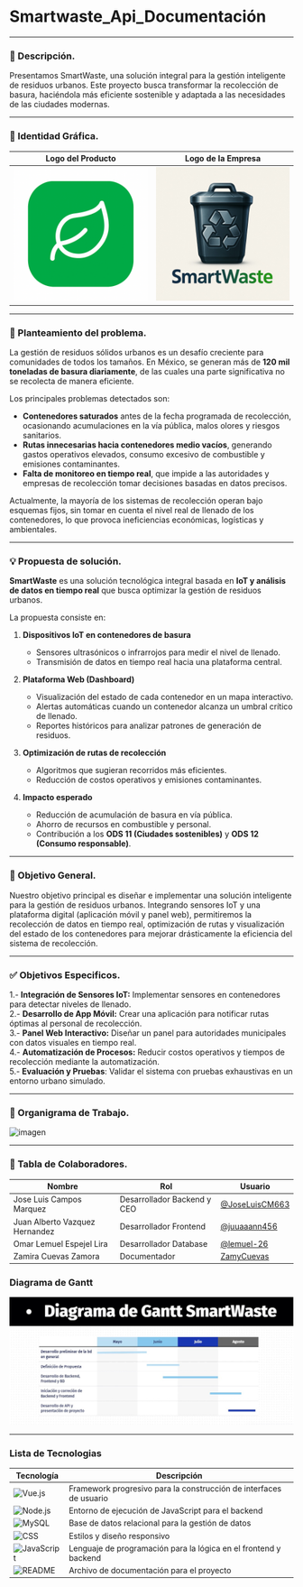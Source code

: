 # Smartwaste_Api_Documentación
<HR>

### 📌 Descripción.
Presentamos SmartWaste, una solución integral para la gestión inteligente de residuos urbanos. Este proyecto busca transformar la recolección de basura, haciéndola más eficiente sostenible y adaptada a las necesidades de las ciudades modernas.
<HR>

### 🏢 Identidad Gráfica.

| Logo del Producto | Logo de la Empresa |
|-----------------------|---------------------|
| ![producto](https://github.com/juuaaann456/imagenes/blob/60d686ad19d3823662800c36d28a34da9b9a95bd/imagenes/logoo.png) | ![empresa](https://github.com/juuaaann456/imagenes/blob/60d686ad19d3823662800c36d28a34da9b9a95bd/imagenes/Imagen%20de%20WhatsApp%202025-08-18%20a%20las%2017.13.11_fc17be83.jpg) |
<HR>

### 📝 Planteamiento del problema.
La gestión de residuos sólidos urbanos es un desafío creciente para comunidades de todos los tamaños. En México, se generan más de **120 mil toneladas de basura diariamente**, de las cuales una parte significativa no se recolecta de manera eficiente.  

Los principales problemas detectados son:  
- **Contenedores saturados** antes de la fecha programada de recolección, ocasionando acumulaciones en la vía pública, malos olores y riesgos sanitarios.  
- **Rutas innecesarias hacia contenedores medio vacíos**, generando gastos operativos elevados, consumo excesivo de combustible y emisiones contaminantes.  
- **Falta de monitoreo en tiempo real**, que impide a las autoridades y empresas de recolección tomar decisiones basadas en datos precisos.  

Actualmente, la mayoría de los sistemas de recolección operan bajo esquemas fijos, sin tomar en cuenta el nivel real de llenado de los contenedores, lo que provoca ineficiencias económicas, logísticas y ambientales.  
<HR>

### 💡 Propuesta de solución.
**SmartWaste** es una solución tecnológica integral basada en **IoT y análisis de datos en tiempo real** que busca optimizar la gestión de residuos urbanos.  

La propuesta consiste en:  
1. **Dispositivos IoT en contenedores de basura**  
   - Sensores ultrasónicos o infrarrojos para medir el nivel de llenado.  
   - Transmisión de datos en tiempo real hacia una plataforma central.  

2. **Plataforma Web (Dashboard)**  
   - Visualización del estado de cada contenedor en un mapa interactivo.  
   - Alertas automáticas cuando un contenedor alcanza un umbral crítico de llenado.  
   - Reportes históricos para analizar patrones de generación de residuos.  

3. **Optimización de rutas de recolección**  
   - Algoritmos que sugieran recorridos más eficientes.  
   - Reducción de costos operativos y emisiones contaminantes.  

4. **Impacto esperado**  
   - Reducción de acumulación de basura en vía pública.  
   - Ahorro de recursos en combustible y personal.  
   - Contribución a los **ODS 11 (Ciudades sostenibles)** y **ODS 12 (Consumo responsable)**.  
<HR>

### 🎯 Objetivo General.
Nuestro objetivo principal es diseñar e implementar una solución inteligente para la gestión de residuos urbanos. Integrando sensores IoT y una plataforma digital (aplicación móvil y panel web), permitiremos la recolección de datos en tiempo real, optimización de rutas y visualización del estado de los contenedores para mejorar drásticamente la eficiencia del sistema de recolección.
<HR>

### ✅ Objetivos Especificos.

1.- **Integración de Sensores IoT:** Implementar sensores en contenedores para detectar niveles de llenado. <br>
2.- **Desarrollo de App Móvil:** Crear una aplicación para notificar rutas óptimas al personal de recolección. <br>
3.- **Panel Web Interactivo:** Diseñar un panel para autoridades municipales con datos visuales en tiempo real. <br>
4.- **Automatización de Procesos:** Reducir costos operativos y tiempos de recolección mediante la automatización.<br>
5.- **Evaluación y Pruebas**: Validar el sistema con pruebas exhaustivas en un entorno urbano simulado. <br>


<HR>

### 👥 Organigrama de Trabajo.
![imagen](https://github.com/JoseLuisCM663/Smartwaste_Api_Documentacion/blob/86cdf40d21da69aaa7d1eef4ace5a0b3baa81c7a/imagenes/WhatsApp%20Image%202025-08-14%20at%201.55.13%20PM.jpeg)
<HR>

### 👥 Tabla de Colaboradores.

| Nombre                        | Rol                          | Usuario               |  
|-------------------------------|------------------------------|-----------------------|  
| Jose Luis Campos Marquez      | Desarrollador Backend y CEO       | [@JoseLuisCM663](https://github.com/JoseLuisCM663)         |  
| Juan Alberto Vazquez Hernandez | Desarrollador Frontend       | [@juuaaann456](https://github.com/juuaaann456)           |  
| Omar Lemuel Espejel Lira       | Desarrollador Database       | [@lemuel-26](https://github.com/lemuel-26)             |  
| Zamira Cuevas Zamora   | Documentador           | [ZamyCuevas](https://github.com/ZamyCuevas)         |  

### Diagrama de Gantt
![gantt](https://github.com/juuaaann456/imagenes/blob/60d686ad19d3823662800c36d28a34da9b9a95bd/imagenes/Imagen%20de%20WhatsApp%202025-08-18%20a%20las%2016.58.06_bde5a783.jpg)
<HR>

### Lista de Tecnologias
| Tecnología      | Descripción                                                                      |
|-----------------|----------------------------------------------------------------------------------|
| ![Vue.js](https://img.shields.io/badge/Vue.js-Framework-brightgreen)   | Framework progresivo para la construcción de interfaces de usuario |
| ![Node.js](https://img.shields.io/badge/Node.js-Server-green)         | Entorno de ejecución de JavaScript para el backend |
| ![MySQL](https://img.shields.io/badge/MySQL-Database-orange)          | Base de datos relacional para la gestión de datos |
| ![CSS](https://img.shields.io/badge/CSS-Style-blue)                  | Estilos y diseño responsivo |
| ![JavaScript](https://img.shields.io/badge/JavaScript-Scripting-yellow) | Lenguaje de programación para la lógica en el frontend y backend |
| ![README](https://img.shields.io/badge/README-Documentation-lightgrey) | Archivo de documentación para el proyecto |
